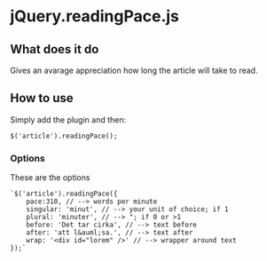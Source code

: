 # jQuery.readingPace.js

## What does it do

Gives an avarage appreciation how long the article will take to read.

## How to use

Simply add the plugin and then:

`$('article').readingPace();`

### Options

These are the options

	`$('article').readingPace({
		pace:310, // --> words per minute
		singular: 'minut', // --> your unit of choice; if 1
		plural: 'minuter', // --> "; if 0 or >1
		before: 'Det tar cirka', // --> text before
		after: 'att l&auml;sa.', // --> text after
		wrap: '<div id="lorem" />' // --> wrapper around text
	});`




